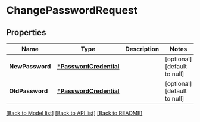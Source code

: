 # ChangePasswordRequest

## Properties
Name | Type | Description | Notes
------------ | ------------- | ------------- | -------------
**NewPassword** | [***PasswordCredential**](PasswordCredential.md) |  | [optional] [default to null]
**OldPassword** | [***PasswordCredential**](PasswordCredential.md) |  | [optional] [default to null]

[[Back to Model list]](../README.md#documentation-for-models) [[Back to API list]](../README.md#documentation-for-api-endpoints) [[Back to README]](../README.md)

